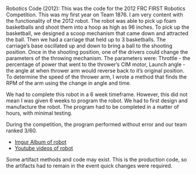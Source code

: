 Robotics Code (2012): This was the code for the 2012 FRC FIRST Robotics Competition. This was my first year on Team 1876. I am very content with the functionality of the 2012 robot. The robot was able to pick up foam basketballs and shoot them into a hoop as high as 96 inches. To pick up the basketball, we designed a scoop mechanism that came down and attracted the ball. Then we had a carriage that held up to 3 basketballs. The carriage’s base oscillated up and down to bring a ball to the shooting position. Once in the shooting position, one of the drivers could change the parameters of the throwing mechanism. The parameters were: Throttle - the percentage of power that went to the thrower’s CIM motor, Launch angle - the angle at when thrower arm would reverse back to it’s original position. To determine the speed of the thrower arm, I wrote a method that finds the RPM of the arm using the change in angle and time. 

We had to complete this robot in a 6 week timeframe. However, this did not mean I was given 6 weeks to program the robot. We had to first design and manufacture the robot. The program had to be completed in a matter of hours, with minimal testing.

During the competition, the program performed without error and our team ranked 3/60.

* [Imgur Album of robot](http://imgur.com/a/kbLwB)
* [Youtube videos of robot](http://www.youtube.com/playlist?list=PLebTuQpVDBv08lhn1163DgNOkvl1kNam_)

Some artifact methods and code may exist. This is the production code, so the artifacts had to remain in the event quick changes were required.
